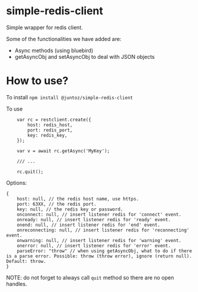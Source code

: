 # simple-redis-client
Simple wrapper for redis client.

Some of the functionalities we have added are:
- Async methods (using bluebird)
- getAsyncObj and setAsyncObj to deal with JSON objects

# How to use?

To install
`npm install @juntoz/simple-redis-client`

To use
```
    var rc = restclient.create({
        host: redis_host,
        port: redis_port,
        key: redis_key,
    });

    var v = await rc.getAsync('MyKey');

    /// ...

    rc.quit();
```

Options:
```
{
    host: null, // the redis host name, use https.
    port: 63XX, // the redis port.
    key: null, // the redis key or password.
    onconnect: null, // insert listener redis for 'connect' event.
    onready: null, // insert listener redis for 'ready' event.
    onend: null, // insert listener redis for 'end' event.
    onreconnecting: null, // insert listener redis for 'reconnecting' event.
    onwarning: null, // insert listener redis for 'warning' event.
    onerror: null, // insert listener redis for 'error' event.
    parseError: "throw" // when using getAsyncObj, what to do if there is a parse error. Possible: throw (throw error), ignore (return null). Default: throw.
}
```

NOTE: do not forget to always call `quit` method so there are no open handles.
